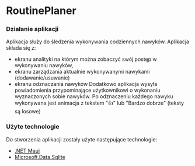 # RoutinePlaner

### Działanie aplikacji
Aplikacja służy do śledzenia wykonywania codziennych nawyków.
Aplikacja składa się z:
- ekranu analityki na którym można zobaczyć swój postęp w wykonywaniu nawyków,
- ekranu zarządzania aktualnie wykonywanymi nawykami (dodawanie/usuwanie)
- ekranu odznaczania nawyków
Dodatkowo aplikacja wysyła powiadomienia przypominające użytkownikowi o wykonaniu wyznaczonych sobie nawyków.
Po odznaczeniu każdego nawyku wykonywana jest animacja z tekstem "👍" lub "Bardzo dobrze" (teksty są losowe)

### Użyte technologie
Do stworzenia aplikacji zostały użyte następujące technologie:
- [.NET Maui](https://dotnet.microsoft.com/en-us/apps/maui)
- [Microsoft.Data.Sqlite](https://www.nuget.org/packages/Microsoft.Data.Sqlite/9.0.3?_src=template)